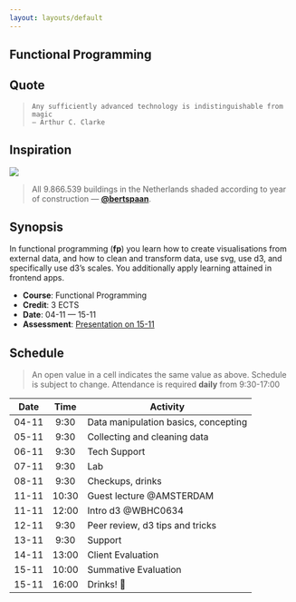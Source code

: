```yaml
---
layout: layouts/default
---
```


## Functional Programming

## Quote

> ```text
> Any sufficiently advanced technology is indistinguishable from magic
> — Arthur C. Clarke
> ```

## Inspiration

[![][inspiration-cover]][inspiration-link]

> All 9.866.539 buildings in the Netherlands shaded according to year of
> construction
> — [**@bertspaan**][inspiration-author].

## Synopsis

In functional programming (**fp**) you learn how to create visualisations from
external data, and how to clean and transform data, use svg, use d3, and
specifically use d3’s scales.
You additionally apply learning attained in frontend apps.

*   **Course**: Functional Programming
*   **Credit**: 3 ECTS
*   **Date**: 04-11 — 15-11
*   **Assessment**: [Presentation on 15-11][assessment]

## Schedule
> An open value in a cell indicates the same value as above.
> Schedule is subject to change.
Attendance is required **daily** from 9:30-17:00

| Date  | Time  | Activity                             |
| ----- | :---: | ------------------------------------ |
| 04-11 | 9:30  | Data manipulation basics, concepting |
| 05-11 | 9:30  | Collecting and cleaning data         |
| 06-11 | 9:30  | Tech Support                         |
| 07-11 | 9:30  | Lab                                  |
| 08-11 | 9:30  | Checkups, drinks                     |
| 11-11 | 10:30 | Guest lecture @AMSTERDAM             |
| 11-11 | 12:00 | Intro d3 @WBHC0634                   |
| 12-11 | 9:30  | Peer review, d3 tips and tricks      |
| 13-11 | 9:30  | Support                              |
| 14-11 | 13:00 | Client Evaluation                    |
| 15-11 | 10:00 | Summative Evaluation                 |
| 15-11 | 16:00 | Drinks! 🍹                            |

[banner]: https://cdn.jsdelivr.net/gh/cmda-tt/logo@6b810afa/banner-functional-programming.svg

[inspiration-cover]: ../images/buildings.jpg

[inspiration-link]: http://code.waag.org/buildings/

[inspiration-author]: https://github.com/bertspaan

[assessment]: ./assessment.md
